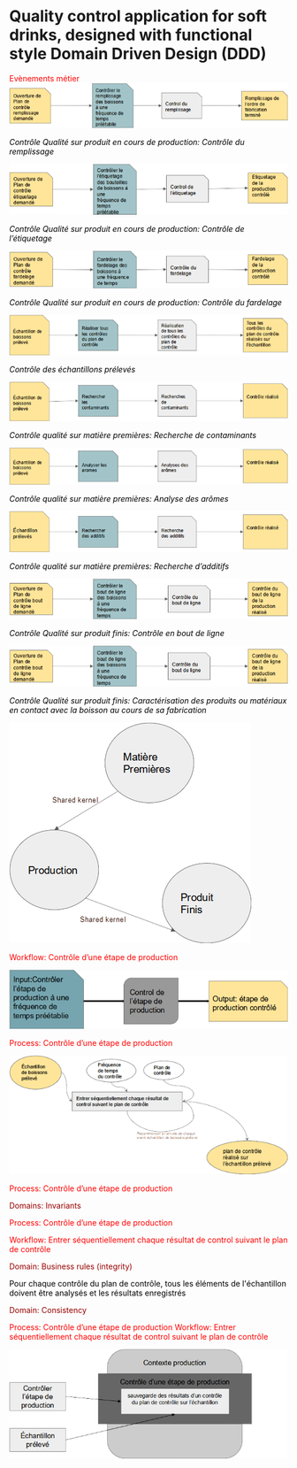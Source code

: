 # Quality control application for soft drinks, designed with functional style Domain Driven Design (DDD)

<span style="color:#FF0000">Evènements métier</span>
![](readme-img/drinks_quality_app_event_storming0.png)

<span style="color:#000000"> _Contrôle Qualité sur produit en cours de production: Contrôle du remplissage_ </span>

![](readme-img/drinks_quality_app_event_storming1.png)

<span style="color:#000000"> _Contrôle Qualité sur produit en cours de production: Contrôle de l’étiquetage_ </span>

![](readme-img/drinks_quality_app_event_storming2.png)

<span style="color:#000000"> _Contrôle Qualité sur produit en cours de production: Contrôle du fardelage_ </span>

![](readme-img/drinks_quality_app_event_storming3.png)

<span style="color:#000000"> _Contrôle des échantillons prélevés_ </span>

![](readme-img/drinks_quality_app_event_storming4.png)

<span style="color:#000000"> _Contrôle qualité sur matière premières: Recherche de contaminants_ </span>

![](readme-img/drinks_quality_app_event_storming5.png)

<span style="color:#000000"> _Contrôle qualité sur matière premières: Analyse des arômes_ </span>

![](readme-img/drinks_quality_app_event_storming6.png)

<span style="color:#000000"> _Contrôle qualité sur matière premières: Recherche d’additifs_ </span>

![](readme-img/drinks_quality_app_event_storming7.png)

<span style="color:#000000"> _Contrôle Qualité sur produit finis: Contrôle en bout de ligne_ </span>

![](readme-img/drinks_quality_app_event_storming8.png)

<span style="color:#000000"> _Contrôle Qualité sur produit finis: Caractérisation des produits ou matériaux en contact avec la boisson au cours de sa fabrication_ </span>

![](readme-img/drinks_quality_app_event_storming9.png)

<span style="color:#FF0000">Workflow: Contrôle d’une étape de production</span>

![](readme-img/drinks_quality_app_event_storming10.png)

<span style="color:#FF0000">Process: Contrôle d’une étape de production</span>

![](readme-img/drinks_quality_app_event_storming11.png)

<span style="color:#FF0000">Process: Contrôle d’une étape de production </span>

<span style="color:#980000">Domains: Invariants</span>

<span style="color:#FF0000">Process: Contrôle d’une étape de production </span>

<span style="color:#FF0000">Workflow: Entrer séquentiellement chaque résultat de control suivant le plan de contrôle</span>

<span style="color:#980000">Domain: Business rules \(integrity\)</span>

<span style="color:#000000">Pour chaque contrôle du plan de contrôle\, tous les éléments de l'échantillon doivent être analysés et les résultats enregistrés</span>

<span style="color:#980000">Domain: Consistency</span>

<span style="color:#FF0000">Process: Contrôle d’une étape de production </span>
<span style="color:#FF0000">Workflow: Entrer séquentiellement chaque résultat de control suivant le plan de contrôle</span>

![](readme-img/drinks_quality_app_event_storming12.png)

